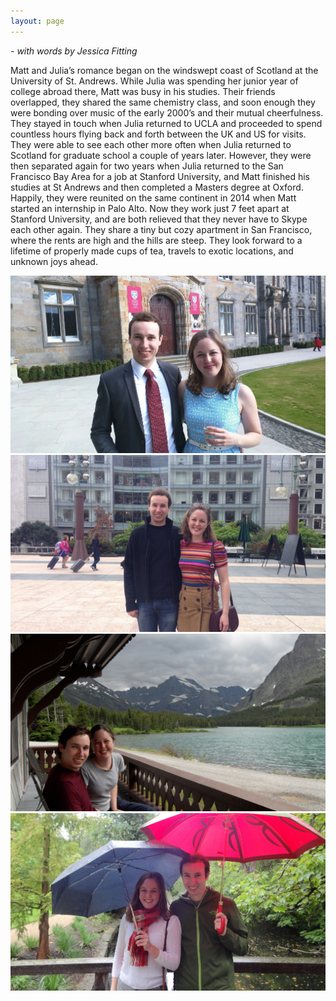 ```yaml
---
layout: page
---
```


_- with words by Jessica Fitting_

Matt and Julia’s romance began on the windswept coast of Scotland at the University of St. Andrews. While Julia was spending her junior year of college abroad there, Matt was busy in his studies. Their friends overlapped, they shared the same chemistry class, and soon enough they were bonding over music of the early 2000’s and their mutual cheerfulness. They stayed in touch when Julia returned to UCLA and proceeded to spend countless hours flying back and forth between the UK and US for visits. They were able to see each other more often when Julia returned to Scotland for graduate school a couple of years later. However, they were then separated again for two years when Julia returned to the San Francisco Bay Area for a job at Stanford University, and Matt finished his studies at St Andrews and then completed a Masters degree at Oxford. Happily, they were reunited on the same continent in 2014 when Matt started an internship in Palo Alto. Now they work just 7 feet apart at Stanford University, and are both relieved that they never have to Skype each other again. They share a tiny but cozy apartment in San Francisco, where the rents are high and the hills are steep. They look forward to a lifetime of properly made cups of tea, travels to exotic locations, and unknown joys ahead.

<div class="pictures">
  <img src="/assets/images/st-andrews.jpg">
  <img src="/assets/images/union-square.jpg">
  <img src="/assets/images/glacier.jpg">
  <img src="/assets/images/bridge.jpg">
</div>
